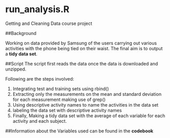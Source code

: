 run_analysis.R
============

Getting and Cleaning Data course project

##Background

Working on data provided by Samsung of the users carrying out various activities with the phone being tied on their waist.
The final aim is to output a **tidy data set**.

##Script
The script first reads the data once the data is downloaded and unzipped.

Following are the steps involved:

1. Integrating test and training sets using rbind()
2. Extracting only the measurements on the mean and standard deviation for each measurement making use of grep()
3. Using descriptive activity names to name the activities in the data set
4. labeling the data set with descriptive activity names
5. Finally, Making a tidy data set with the average of each variable for each activity and each subject.


##Information about the Variables used can be found in the **codebook**

